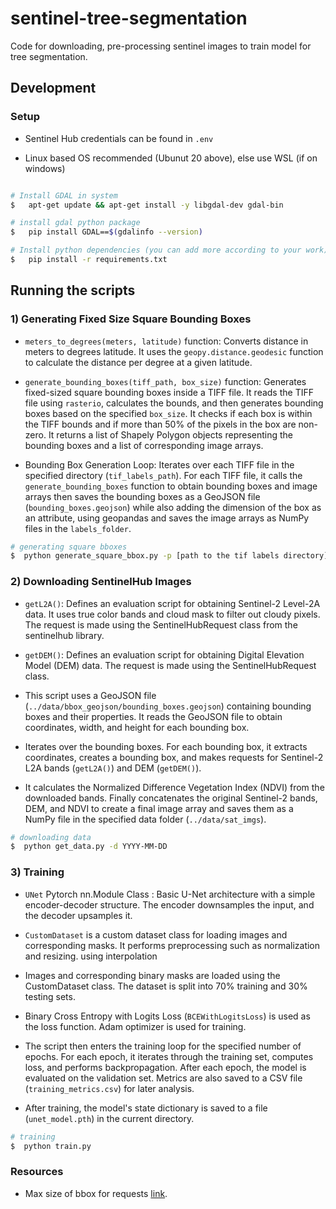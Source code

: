 # sentinel-tree-segmentation
Code for downloading, pre-processing sentinel images to train model for tree segmentation.

## Development
### Setup
- Sentinel Hub credentials can be found in `.env`

- Linux based OS recommended (Ubunut 20 above), else use WSL (if on windows)
```bash

# Install GDAL in system
$   apt-get update && apt-get install -y libgdal-dev gdal-bin

# install gdal python package
$   pip install GDAL==$(gdalinfo --version)

# Install python dependencies (you can add more according to your work). 
$   pip install -r requirements.txt

```

## Running the scripts
### 1) Generating Fixed Size Square Bounding Boxes
- `meters_to_degrees(meters, latitude)` function: Converts distance in meters to degrees latitude. It uses the `geopy.distance.geodesic` function to calculate the distance per degree at a given latitude.

- `generate_bounding_boxes(tiff_path, box_size)` function: Generates fixed-sized square bounding boxes inside a TIFF file. It reads the TIFF file using `rasterio`, calculates the bounds, and then generates bounding boxes based on the specified `box_size`. It checks if each box is within the TIFF bounds and if more than 50% of the pixels in the box are non-zero. It returns a list of Shapely Polygon objects representing the bounding boxes and a list of corresponding image arrays.

- Bounding Box Generation Loop: Iterates over each TIFF file in the specified directory (`tif_labels_path`). For each TIFF file, it calls the `generate_bounding_boxes` function to obtain bounding boxes and image arrays then saves the bounding boxes as a GeoJSON file (`bounding_boxes.geojson`) while also adding the dimension of the box as an attribute, using geopandas and saves the image arrays as NumPy files in the `labels_folder`.

```bash
# generating square bboxes
$  python generate_square_bbox.py -p [path to the tif labels directory]
```

### 2) Downloading SentinelHub Images
- `getL2A()`: Defines an evaluation script for obtaining Sentinel-2 Level-2A data. It uses true color bands and cloud mask to filter out cloudy pixels. The request is made using the SentinelHubRequest class from the sentinelhub library.

- `getDEM()`: Defines an evaluation script for obtaining Digital Elevation Model (DEM) data. The request is made using the SentinelHubRequest class.

- This script uses a GeoJSON file (`../data/bbox_geojson/bounding_boxes.geojson`) containing bounding boxes and their properties. It reads the GeoJSON file to obtain coordinates, width, and height for each bounding box.

- Iterates over the bounding boxes. For each bounding box, it extracts coordinates, creates a bounding box, and makes requests for Sentinel-2 L2A bands (`getL2A()`) and DEM (`getDEM()`).
- It calculates the Normalized Difference Vegetation Index (NDVI) from the downloaded bands.
Finally concatenates the original Sentinel-2 bands, DEM, and NDVI to create a final image array and saves them as a NumPy file in the specified data folder (`../data/sat_imgs`).

```bash
# downloading data
$  python get_data.py -d YYYY-MM-DD
```
### 3) Training
- `UNet` Pytorch nn.Module Class : Basic U-Net architecture with a simple encoder-decoder structure. The encoder downsamples the input, and the decoder upsamples it.

- `CustomDataset` is a custom dataset class for loading images and corresponding masks.
It performs preprocessing such as normalization and resizing.
using interpolation

- Images and corresponding binary masks are loaded using the CustomDataset class. The dataset is split into 70% training and 30% testing sets. 

- Binary Cross Entropy with Logits Loss (`BCEWithLogitsLoss`) is used as the loss function. Adam optimizer is used for training.

- The script then enters the training loop for the specified number of epochs. For each epoch, it iterates through the training set, computes loss, and performs backpropagation.
After each epoch, the model is evaluated on the validation set. Metrics are also saved to a CSV file (`training_metrics.csv`) for later analysis.

- After training, the model's state dictionary is saved to a file (`unet_model.pth`) in the current directory.

```bash
# training
$  python train.py
```


### Resources
- Max size of bbox for requests [link](https://docs.sentinel-hub.com/api/latest/api/overview/processing-unit/).


